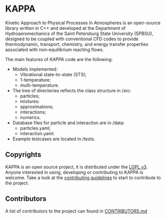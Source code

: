 # KAPPA
Kinetic Approach to Physical Processes in Atmospheres is an open-source library written in C++ and developed at the Department of Hydroaeromechanics of the Saint Petersburg State University (SPBSU), designed to be coupled with conventional CFD codes to provide thermodynamic, transport, chemistry, and energy transfer properties associated with non-equilibrium reacting flows.

The main features of _KAPPA_ code are the following:
* Models implemented:
    - Vibrational state-to-state (STS);
    - 1-temperature;
    - multi-temperature.
* The tree of directories reflects the class structure in /src:
    - particles;
    - mixtures:
    - approximations;
    - interactions;
    - numerics.
* Database files for particle and interaction are in /data:
    - particles.yaml;
    - interaction.yaml.
* Example testcases are located in /tests.

## Copyrights

KAPPA is an open source project, it is distributed under the [LGPL v3](https://www.gnu.org/licenses/lgpl-3.0.en.html). Anyone interested in using, developing or contributing to KAPPA is welcome. Take a look at the [contributing guidelines](CONTRIBUTING.md) to start to contribute to the project.

## Contributors

A list of contributors to the project can found in [CONTRIBUTORS.md](CONTRIBUTORS.md)
